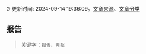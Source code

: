 :alarm_clock: 更新时间: 2024-09-14 19:36:09。[文章来源](/README.md)、[文章分类](/TAGS.md)

## 报告


> 关键字：`报告`、`月报`



